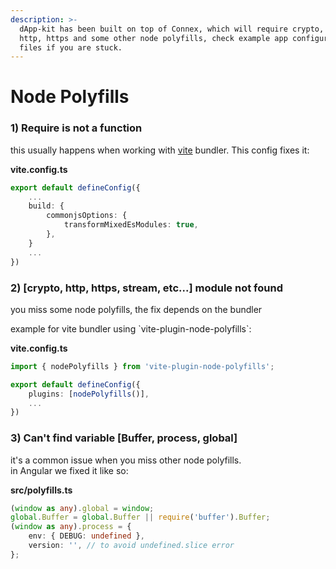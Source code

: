 ```yaml
---
description: >-
  dApp-kit has been built on top of Connex, which will require crypto, buffer,
  http, https and some other node polyfills, check example app configuration
  files if you are stuck.
---
```


# Node Polyfills

### 1) Require is not a function

this usually happens when working with [vite](https://vitejs.dev/) bundler. This config fixes it:

**vite.config.ts**

```typescript
export default defineConfig({
    ...
    build: {
        commonjsOptions: {
            transformMixedEsModules: true,
        },
    }
    ...
})
```

### 2) \[crypto, http, https, stream, etc...] module not found

you miss some node polyfills, the fix depends on the bundler

example for vite bundler using \`vite-plugin-node-polyfills\`:

**vite.config.ts**

```typescript
import { nodePolyfills } from 'vite-plugin-node-polyfills';

export default defineConfig({
    plugins: [nodePolyfills()],
    ...
})
```

### 3) Can't find variable \[Buffer, process, global]

it's a common issue when you miss other node polyfills.\
in Angular we fixed it like so:

**src/polyfills.ts**

```typescript
(window as any).global = window;
global.Buffer = global.Buffer || require('buffer').Buffer;
(window as any).process = {
    env: { DEBUG: undefined },
    version: '', // to avoid undefined.slice error
};
```
